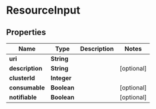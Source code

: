 
# ResourceInput

## Properties
Name | Type | Description | Notes
------------ | ------------- | ------------- | -------------
**uri** | **String** |  | 
**description** | **String** |  |  [optional]
**clusterId** | **Integer** |  | 
**consumable** | **Boolean** |  |  [optional]
**notifiable** | **Boolean** |  |  [optional]



